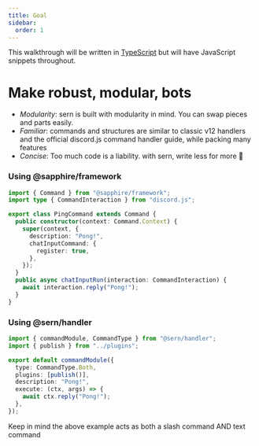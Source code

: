 ```yaml
---
title: Goal
sidebar:
  order: 1
---
```


This walkthrough will be written in [TypeScript](https://www.typescriptlang.org/) but will have JavaScript snippets throughout.

# Make robust, modular, bots

- _Modularity_: sern is built with modularity in mind. You can swap pieces and parts easily.
- _Familiar_: commands and structures are similar to classic v12 handlers and the official discord.js command handler guide, while packing many features
- _Concise_: Too much code is a liability. with sern, write less for more 🤯

### Using @sapphire/framework

```ts title="commands/ping.ts" showLineNumbers
import { Command } from "@sapphire/framework";
import type { CommandInteraction } from "discord.js";

export class PingCommand extends Command {
  public constructor(context: Command.Context) {
    super(context, {
      description: "Pong!",
      chatInputCommand: {
        register: true,
      },
    });
  }
  public async chatInputRun(interaction: CommandInteraction) {
    await interaction.reply("Pong!");
  }
}
```

### Using @sern/handler

```ts title="commands/ping.ts" showLineNumbers
import { commandModule, CommandType } from "@sern/handler";
import { publish } from "../plugins";

export default commandModule({
  type: CommandType.Both,
  plugins: [publish()],
  description: "Pong!",
  execute: (ctx, args) => {
    await ctx.reply("Pong!");
  },
});
```

Keep in mind the above example acts as both a slash command AND text command
